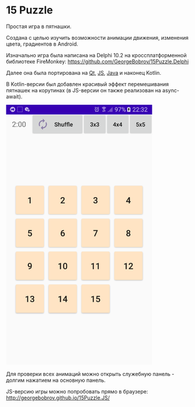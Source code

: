 # 15 Puzzle

Простая игра в пятнашки.

Создана с целью изучить возможности анимации движения, изменения цвета, градиентов в Android.

Изначально игра была написана на Delphi 10.2 на кроссплатформенной библиотеке FireMonkey: https://github.com/GeorgeBobrov/15Puzzle.Delphi

Далее она была портирована на [Qt](https://github.com/GeorgeBobrov/15Puzzle.Qt), [JS](https://github.com/GeorgeBobrov/15Puzzle.JS), [Java](https://github.com/GeorgeBobrov/15Puzzle.Java) и наконец Kotlin.

В Kotlin-версии был добавлен красивый эффект перемешивания пятнашек на корутинах (в JS-версии он также реализован на async-await).

<img src="./15PuzzleKotlinScreenshot.png" width="400"/> 

Для проверки всех анимаций можно открыть служебную панель - долгим нажатием на основную панель.

JS-версию игры можно попробовать прямо в браузере:
http://georgebobrov.github.io/15Puzzle.JS/
